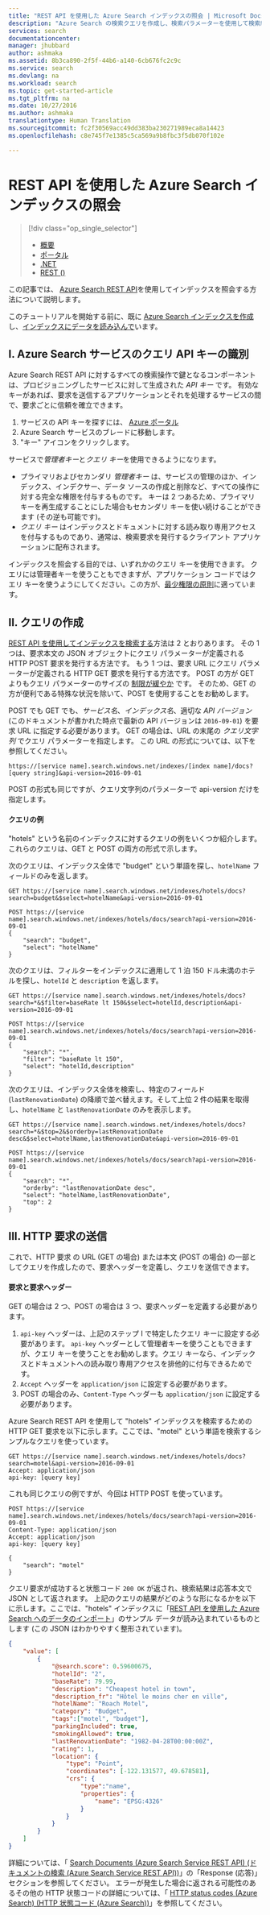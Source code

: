 ```yaml
---
title: "REST API を使用した Azure Search インデックスの照会 | Microsoft Docs"
description: "Azure Search の検索クエリを作成し、検索パラメーターを使用して検索結果のフィルター処理と並べ替えを行います。"
services: search
documentationcenter: 
manager: jhubbard
author: ashmaka
ms.assetid: 8b3ca890-2f5f-44b6-a140-6cb676fc2c9c
ms.service: search
ms.devlang: na
ms.workload: search
ms.topic: get-started-article
ms.tgt_pltfrm: na
ms.date: 10/27/2016
ms.author: ashmaka
translationtype: Human Translation
ms.sourcegitcommit: fc2f30569acc49dd383ba230271989eca8a14423
ms.openlocfilehash: c8e745f7e1385c5ca569a9b8fbc3f5db070f102e

---
```


# <a name="query-your-azure-search-index-using-the-rest-api"></a>REST API を使用した Azure Search インデックスの照会
> [!div class="op_single_selector"]
>
> * [概要](search-query-overview.md)
> * [ポータル](search-explorer.md)
> * [.NET](search-query-dotnet.md)
> * [REST ()](search-query-rest-api.md)
>
>

この記事では、 [Azure Search REST API](https://msdn.microsoft.com/library/azure/dn798935.aspx)を使用してインデックスを照会する方法について説明します。

このチュートリアルを開始する前に、既に [Azure Search インデックスを作成](search-what-is-an-index.md)し、[インデックスにデータを読み込んで](search-what-is-data-import.md)います。

## <a name="i-identify-your-azure-search-services-query-api-key"></a>I. Azure Search サービスのクエリ API キーの識別
Azure Search REST API に対するすべての検索操作で鍵となるコンポーネントは、プロビジョニングしたサービスに対して生成された *API キー* です。 有効なキーがあれば、要求を送信するアプリケーションとそれを処理するサービスの間で、要求ごとに信頼を確立できます。

1. サービスの API キーを探すには、 [Azure ポータル](https://portal.azure.com/)
2. Azure Search サービスのブレードに移動します。
3. "キー" アイコンをクリックします。

サービスで*管理者キー*と*クエリ キー*を使用できるようになります。

* プライマリおよびセカンダリ *管理者キー* は、サービスの管理のほか、インデックス、インデクサー、データ ソースの作成と削除など、すべての操作に対する完全な権限を付与するものです。 キーは 2 つあるため、プライマリ キーを再生成することにした場合もセカンダリ キーを使い続けることができます (その逆も可能です)。
* *クエリ キー* はインデックスとドキュメントに対する読み取り専用アクセスを付与するものであり、通常は、検索要求を発行するクライアント アプリケーションに配布されます。

インデックスを照会する目的では、いずれかのクエリ キーを使用できます。 クエリには管理者キーを使うこともできますが、アプリケーション コードではクエリ キーを使うようにしてください。この方が、[最少権限の原則](https://en.wikipedia.org/wiki/Principle_of_least_privilege)に適っています。

## <a name="ii-formulate-your-query"></a>II. クエリの作成
[REST API を使用してインデックスを検索する](https://msdn.microsoft.com/library/azure/dn798927.aspx)方法は 2 とおりあります。 その 1 つは、要求本文の JSON オブジェクトにクエリ パラメーターが定義される HTTP POST 要求を発行する方法です。 もう 1 つは、要求 URL にクエリ パラメーターが定義される HTTP GET 要求を発行する方法です。 POST の方が GET よりもクエリ パラメーターのサイズの [制限が緩やか](https://msdn.microsoft.com/library/azure/dn798927.aspx) です。 そのため、GET の方が便利である特殊な状況を除いて、POST を使用することをお勧めします。

POST でも GET でも、*サービス名*、*インデックス名*、適切な *API バージョン* (このドキュメントが書かれた時点で最新の API バージョンは `2016-09-01`) を要求 URL に指定する必要があります。 GET の場合は、URL の末尾の *クエリ文字列* でクエリ パラメーターを指定します。 この URL の形式については、以下を参照してください。

    https://[service name].search.windows.net/indexes/[index name]/docs?[query string]&api-version=2016-09-01

POST の形式も同じですが、クエリ文字列のパラメーターで api-version だけを指定します。

#### <a name="example-queries"></a>クエリの例
"hotels" という名前のインデックスに対するクエリの例をいくつか紹介します。 これらのクエリは、GET と POST の両方の形式で示します。

次のクエリは、インデックス全体で "budget" という単語を探し、`hotelName` フィールドのみを返します。

```
GET https://[service name].search.windows.net/indexes/hotels/docs?search=budget&$select=hotelName&api-version=2016-09-01

POST https://[service name].search.windows.net/indexes/hotels/docs/search?api-version=2016-09-01
{
    "search": "budget",
    "select": "hotelName"
}
```

次のクエリは、フィルターをインデックスに適用して 1 泊 150 ドル未満のホテルを探し、`hotelId` と `description` を返します。

```
GET https://[service name].search.windows.net/indexes/hotels/docs?search=*&$filter=baseRate lt 150&$select=hotelId,description&api-version=2016-09-01

POST https://[service name].search.windows.net/indexes/hotels/docs/search?api-version=2016-09-01
{
    "search": "*",
    "filter": "baseRate lt 150",
    "select": "hotelId,description"
}
```

次のクエリは、インデックス全体を検索し、特定のフィールド (`lastRenovationDate`) の降順で並べ替えます。そして上位 2 件の結果を取得し、`hotelName` と `lastRenovationDate` のみを表示します。

```
GET https://[service name].search.windows.net/indexes/hotels/docs?search=*&$top=2&$orderby=lastRenovationDate desc&$select=hotelName,lastRenovationDate&api-version=2016-09-01

POST https://[service name].search.windows.net/indexes/hotels/docs/search?api-version=2016-09-01
{
    "search": "*",
    "orderby": "lastRenovationDate desc",
    "select": "hotelName,lastRenovationDate",
    "top": 2
}
```

## <a name="iii-submit-your-http-request"></a>III. HTTP 要求の送信
これで、HTTP 要求 の URL (GET の場合) または本文 (POST の場合) の一部としてクエリを作成したので、要求ヘッダーを定義し、クエリを送信できます。

#### <a name="request-and-request-headers"></a>要求と要求ヘッダー
GET の場合は 2 つ、POST の場合は 3 つ、要求ヘッダーを定義する必要があります。

1. `api-key` ヘッダーは、上記のステップ I で特定したクエリ キーに設定する必要があります。 `api-key` ヘッダーとして管理者キーを使うこともできますが、クエリ キーを使うことをお勧めします。クエリ キーなら、インデックスとドキュメントへの読み取り専用アクセスを排他的に付与できるためです。
2. `Accept` ヘッダーを `application/json` に設定する必要があります。
3. POST の場合のみ、`Content-Type` ヘッダーも `application/json` に設定する必要があります。

Azure Search REST API を使用して "hotels" インデックスを検索するための HTTP GET 要求を以下に示します。ここでは、"motel" という単語を検索するシンプルなクエリを使っています。

```
GET https://[service name].search.windows.net/indexes/hotels/docs?search=motel&api-version=2016-09-01
Accept: application/json
api-key: [query key]
```

これも同じクエリの例ですが、今回は HTTP POST を使っています。

```
POST https://[service name].search.windows.net/indexes/hotels/docs/search?api-version=2016-09-01
Content-Type: application/json
Accept: application/json
api-key: [query key]

{
    "search": "motel"
}
```

クエリ要求が成功すると状態コード `200 OK` が返され、検索結果は応答本文で JSON として返されます。 上記のクエリの結果がどのような形になるかを以下に示します。ここでは、"hotels" インデックスに「[REST API を使用した Azure Search へのデータのインポート](search-import-data-rest-api.md)」のサンプル データが読み込まれているものとします (この JSON はわかりやすく整形されています)。

```JSON
{
    "value": [
        {
            "@search.score": 0.59600675,
            "hotelId": "2",
            "baseRate": 79.99,
            "description": "Cheapest hotel in town",
            "description_fr": "Hôtel le moins cher en ville",
            "hotelName": "Roach Motel",
            "category": "Budget",
            "tags":["motel", "budget"],
            "parkingIncluded": true,
            "smokingAllowed": true,
            "lastRenovationDate": "1982-04-28T00:00:00Z",
            "rating": 1,
            "location": {
                "type": "Point",
                "coordinates": [-122.131577, 49.678581],
                "crs": {
                    "type":"name",
                    "properties": {
                        "name": "EPSG:4326"
                    }
                }
            }
        }
    ]
}
```

詳細については、「 [Search Documents (Azure Search Service REST API) (ドキュメントの検索 (Azure Search Service REST API))](https://msdn.microsoft.com/library/azure/dn798927.aspx)」の「Response (応答)」セクションを参照してください。 エラーが発生した場合に返される可能性のあるその他の HTTP 状態コードの詳細については、「 [HTTP status codes (Azure Search) (HTTP 状態コード (Azure Search))](https://msdn.microsoft.com/library/azure/dn798925.aspx)」を参照してください。



<!--HONumber=Nov16_HO3-->


